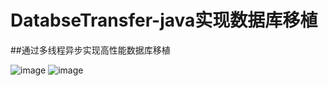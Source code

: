 # DatabseTransfer-java实现数据库移植
##通过多线程异步实现高性能数据库移植

![image](https://github.com/java-key-code/DatabseTransfer/tree/master/images/index.png)
![image](https://github.com/java-key-code/DatabseTransfer/tree/master/images/tables.png)
